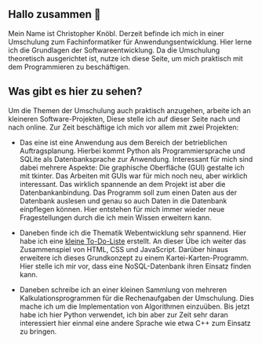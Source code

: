 ## Hallo zusammen 👋

Mein Name ist Christopher Knöbl. Derzeit befinde ich mich in einer Umschulung zum Fachinformatiker für Anwendungsentwicklung. Hier lerne ich die Grundlagen der Softwareentwicklung.
Da die Umschulung theoretisch ausgerichtet ist, nutze ich diese Seite, um mich praktisch mit dem Programmieren zu beschäftigen. 

## Was gibt es hier zu sehen?
Um die Themen der Umschulung auch praktisch anzugehen, arbeite ich an kleineren Software-Projekten, Diese stelle ich auf dieser Seite nach und nach online.
Zur Zeit beschäftige ich mich vor allem mit zwei Projekten: <br>
+ Das eine ist eine Anwendung aus dem Bereich der betrieblichen Auftragsplanung. Hierbei kommt Python als Programmiersprache und SQLite als Datenbanksprache zur Anwendung. 
Interessant für mich sind dabei mehrere Aspekte: Die graphische Oberfläche (GUI) gestalte ich mit tkinter. Das Arbeiten mit GUIs war für mich noch neu, aber wirklich interessant. Das wirklich spannende an dem Projekt ist aber die Datenbankanbindung.
Das Programm soll zum einen Daten aus der Datenbank auslesen und genau so auch Daten in die Datenbank einpflegen können. Hier entstehen für mich immer wieder neue Fragestellungen durch die ich mein Wissen erweitern kann.
+ Daneben finde ich die Thematik Webentwicklung sehr spannend. Hier habe ich eine [kleine To-Do-Liste](https://christopherknoebl.github.io/To-Do-Liste/) erstellt. An dieser Übe ich weiter das Zusammenspiel von HTML, CSS und JavaScript. Darüber hinaus erweitere ich dieses Grundkonzept zu einem Kartei-Karten-Programm. Hier stelle ich mir vor, dass eine NoSQL-Datenbank ihren Einsatz finden kann.

+ Daneben schreibe ich an einer kleinen Sammlung von mehreren Kalkulationsprogrammen für die Rechenaufgaben der Umschulung. Dies mache ich um die Implementation von Algorithmen einzuüben. Bis jetzt habe ich hier Python verwendet, ich bin aber zur Zeit sehr daran interessiert hier einmal eine andere Sprache wie etwa C++ zum Einsatz zu bringen.
<!--
**ChristopherKnoebl/ChristopherKnoebl** is a ✨ _special_ ✨ repository because its `README.md` (this file) appears on your GitHub profile.

Here are some ideas to get you started:

- 🔭 I’m currently working on ...
- 🌱 I’m currently learning ...
- 👯 I’m looking to collaborate on ...
- 🤔 I’m looking for help with ...
- 💬 Ask me about ...
- 📫 How to reach me: ...
- 😄 Pronouns: ...
- ⚡ Fun fact: ...
-->
